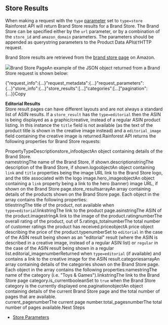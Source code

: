 Store Results
-------------

When making a request with the `type` [parameter](/docs/product-data-api/parameters/store) set to `type=store` Rainforest API will return Brand Store results for a Brand Store. The Brand Store can be specified either by the `url` parameter, or by a combination of the `store_id` and `amazon_domain` parameters. The parameters should be appended as querystring parameters to the Product Data API`GET`HTTP request.

Brand Store results are retrieved from the [brand store page](https://www.amazon.com/stores/page/70F3122D-4966-4242-A8A6-871C8D7E6F8B) on Amazon.

![](https://apiimages.imgix.net/rainforestapi/images/png/docs/brand_store.png?auto=format&ixlib=react-9.5.1-beta.1&w=600)Brand Store PageAn example of the JSON object returned from a Brand Store request is shown below:

{"request\_info":{...}"request\_metadata":{...}"request\_parameters":{...}"store\_info":{...}"store\_results":[...]"categories":[...]"pagination":{...}}Copy

**Editorial Results**  
Store result pages can have different layouts and are not always a standard list of ASIN results. If a `store_result` has the `type=editorial` then the ASIN is being displayed as a graphic/creative, instead of a regular ASIN product listing. In this instance the `title` field is not available (as the text of the product title is shown in the creative image instead) and a `editorial_image` field containing the creative image is returned.Rainforest API returns the following properties for Brand Store requests:

PropertyTypeDescriptionstore\_infoobjectAn object containing details of the Brand Store.  
namestringThe name of the Brand Store, if shown.descriptionstringThe description of the Brand Store, if shown.logoobjectAn object containing `link` and `title` properties being the image URL link to the Brand Store logo, and the title associated with the logo image.hero\_imageobjectAn object containing a `link` property being a link to the hero (banner) image URL, if shown on the Brand Store page.store\_resultsarrayAn array containing details of the products shown on the Brand Store page. Each object in the array contains the following properties:  
titlestringThe title of the product, not available when `type=editorial`linkstringThe link to the product page.asinstringThe ASIN of the product.imagestringA link to the image of the product.ratingnumberThe overall rating of the product, out of 5.ratings\_totalnumberThe total number of customer ratings the product has received.priceobjectA price object describing the price of the product.typenumberSet to `editorial` in the case of the ASIN result being shown as an "editorial" result (where the ASIN is described in a creative image, instead of a regular ASIN list) or `regular` in the case of the ASIN result being shown in a regular list.editorial\_imagenumberReturned when `type=editorial` (if available) and contains a link to the creative image for the ASIN result.categoriesarrayAn array containing details of the categories shown on the Brand Store page. Each object in the array contains the following properties:namestringThe name of the category (i.e. "Toys & Games").linkstringThe link to the Brand Store page category.is\_currentbooleanSet to `true` when the Brand Store category is the currently displayed one.paginationobjectAn object containing details of the current Brand Store page and the total number of pages that are available.  
current\_pagenumberThe current page number.total\_pagesnumberThe total number of pages available.Next Steps

* [Store Parameters](/docs/product-data-api/parameters/store)
